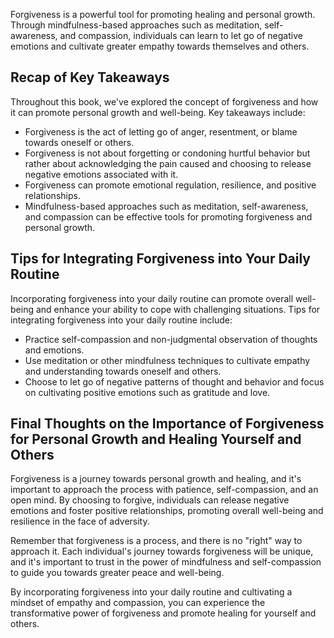 
Forgiveness is a powerful tool for promoting healing and personal growth. Through mindfulness-based approaches such as meditation, self-awareness, and compassion, individuals can learn to let go of negative emotions and cultivate greater empathy towards themselves and others.

Recap of Key Takeaways
----------------------

Throughout this book, we've explored the concept of forgiveness and how it can promote personal growth and well-being. Key takeaways include:

* Forgiveness is the act of letting go of anger, resentment, or blame towards oneself or others.
* Forgiveness is not about forgetting or condoning hurtful behavior but rather about acknowledging the pain caused and choosing to release negative emotions associated with it.
* Forgiveness can promote emotional regulation, resilience, and positive relationships.
* Mindfulness-based approaches such as meditation, self-awareness, and compassion can be effective tools for promoting forgiveness and personal growth.

Tips for Integrating Forgiveness into Your Daily Routine
--------------------------------------------------------

Incorporating forgiveness into your daily routine can promote overall well-being and enhance your ability to cope with challenging situations. Tips for integrating forgiveness into your daily routine include:

* Practice self-compassion and non-judgmental observation of thoughts and emotions.
* Use meditation or other mindfulness techniques to cultivate empathy and understanding towards oneself and others.
* Choose to let go of negative patterns of thought and behavior and focus on cultivating positive emotions such as gratitude and love.

Final Thoughts on the Importance of Forgiveness for Personal Growth and Healing Yourself and Others
---------------------------------------------------------------------------------------------------

Forgiveness is a journey towards personal growth and healing, and it's important to approach the process with patience, self-compassion, and an open mind. By choosing to forgive, individuals can release negative emotions and foster positive relationships, promoting overall well-being and resilience in the face of adversity.

Remember that forgiveness is a process, and there is no "right" way to approach it. Each individual's journey towards forgiveness will be unique, and it's important to trust in the power of mindfulness and self-compassion to guide you towards greater peace and well-being.

By incorporating forgiveness into your daily routine and cultivating a mindset of empathy and compassion, you can experience the transformative power of forgiveness and promote healing for yourself and others.
